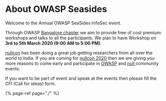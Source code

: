 # About OWASP Seasides

Welcome to the Annual OWASP SeaSides InfoSec event. 

Through OWASP [Bangalore chapter](https://www.owasp.org/index.php/Bangalore) we aim to provide free of cost premium workshops and talks to all the participants. We plan to have Workshop on **3rd** **to 5th March 2020 \(9:00 AM to 5:00 PM\).**

[nullcon](https://nullcon.net/website/) has been doing a great job getting researchers from all over the world to India. If you are coming for [nullcon 2020](https://nullcon.net/website/) then we are giving you more reasons to come early and participate in [OWASP](https://www.owasp.org/index.php/Main_Page) and [null ](https://null.co.in/)community events.

If you want to be part of event and speak at the events then please fill the CFI \(Call for ideas\) form.

{% page-ref page="./" %}

 

